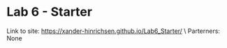# Lab 6 - Starter
Link to site: https://xander-hinrichsen.github.io/Lab6_Starter/ \ 
Parterners: None
